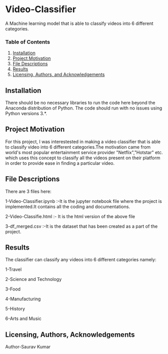 # Video-Classifier
A Machine learning model that is able to classify videos into 6 different categories.
### Table of Contents

1. [Installation](#installation)
2. [Project Motivation](#motivation)
3. [File Descriptions](#files)
4. [Results](#results)
5. [Licensing, Authors, and Acknowledgements](#licensing)

## Installation <a name="installation"></a>

There should be no necessary libraries to run the code here beyond the Anaconda distribution of Python.  The code should run with no issues using Python versions 3.*.

## Project Motivation<a name="motivation"></a>

For this project, I was interestested in making a video classifier that is able to classify video  into 6 different categories.The motivation came from world's most popular entertainment service provider "Netflix","Hotstar" etc. which uses this concept to classify all the videos present on their platform in order to provide ease in finding a particular video.


## File Descriptions <a name="files"></a>

There are 3 files here:


1-Video-Classifier.ipynb :-It is the jupyter notebook file where the project is implemented.It contains all the coding and documentations.

2-Video-Classifie.html :- It is the html version of the above file

3-df_merged.csv :-It is the dataset that has been created as a part of the project.

## Results<a name="results"></a>

The classifier can classify any videos into 6 different categories namely:

1-Travel

2-Science and Technology

3-Food

4-Manufacturing

5-History

6-Arts and Music

## Licensing, Authors, Acknowledgements<a name="licensing"></a>
Author-Saurav Kumar
